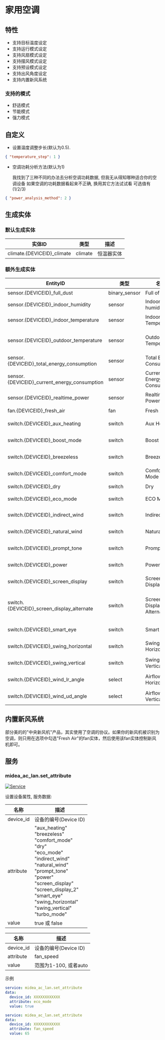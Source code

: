 # 家用空调

## 特性

- 支持目标温度设定
- 支持运行模式设定
- 支持风扇模式设定
- 支持摆风模式设定
- 支持预设模式设定
- 支持出风角度设定
- 支持内置新风系统

### 支持的模式

- 舒适模式
- 节能模式
- 强力模式

## 自定义

- 设置温度调整步长(默认为0.5).

```json
{ "temperature_step": 1 }
```

- 空调功耗分析方法(默认为1)

  我找到了三种不同的办法去分析空调功耗数据, 但我无从得知哪种适合你的空调设备
  如果空调的功耗数据看起来不正确, 换用其它方法试试看
  可选值有(1/2/3)

```json
{ "power_analysis_method": 2 }
```

## 生成实体

### 默认生成实体

| 实体ID                      | 类型    | 描述       |
| --------------------------- | ------- | ---------- |
| climate.{DEVICEID}\_climate | climate | 恒温器实体 |

### 额外生成实体

| EntityID                                      | 类型          | 名称                       | 描述             |
| --------------------------------------------- | ------------- | -------------------------- | ---------------- |
| sensor.{DEVICEID}\_full_dust                  | binary_sensor | Full of Dust               | 尘满             |
| sensor.{DEVICEID}\_indoor_humidity            | sensor        | Indoor humidity            | 湿度             |
| sensor.{DEVICEID}\_indoor_temperature         | sensor        | Indoor Temperature         | 室内温度         |
| sensor.{DEVICEID}\_outdoor_temperature        | sensor        | Outdoor Temperature        | 室外机温度       |
| sensor.{DEVICEID}\_total_energy_consumption   | sensor        | Total Energy Consumption   | 总能耗           |
| sensor.{DEVICEID}\_current_energy_consumption | sensor        | Current Energy Consumption | 当前能耗         |
| sensor.{DEVICEID}\_realtime_power             | sensor        | Realtime Power             | 实时功率         |
| fan.{DEVICEID}\_fresh_air                     | fan           | Fresh Air                  | 新风             |
| switch.{DEVICEID}\_aux_heating                | switch        | Aux Heating                | 电辅热           |
| switch.{DEVICEID}\_boost_mode                 | switch        | Boost Mode                 | 强劲模式         |
| switch.{DEVICEID}\_breezeless                 | switch        | Breezeless                 | 无风感           |
| switch.{DEVICEID}\_comfort_mode               | switch        | Comfort Mode               | 舒省模式         |
| switch.{DEVICEID}\_dry                        | switch        | Dry                        | 干燥             |
| switch.{DEVICEID}\_eco_mode                   | switch        | ECO Mode                   | ECO模式          |
| switch.{DEVICEID}\_indirect_wind              | switch        | Indirect Wind              | 防直吹           |
| switch.{DEVICEID}\_natural_wind               | switch        | Natural Wind               | 自然风           |
| switch.{DEVICEID}\_prompt_tone                | switch        | Prompt Tone                | 提示音           |
| switch.{DEVICEID}\_power                      | switch        | Power                      | 电源开关         |
| switch.{DEVICEID}\_screen_display             | switch        | Screen Display             | 屏幕显示         |
| switch.{DEVICEID}\_screen_display_alternate   | switch        | Screen Display Alternate   | 屏幕显示备用开关 |
| switch.{DEVICEID}\_smart_eye                  | switch        | Smart Eye                  | 智慧眼           |
| switch.{DEVICEID}\_swing_horizontal           | switch        | Swing Horizontal           | 水平摆风         |
| switch.{DEVICEID}\_swing_vertical             | switch        | Swing Vertical             | 垂直摆风         |
| switch.{DEVICEID}\_wind_lr_angle              | select        | Airflow Horizontal         | 水平出风         |
| switch.{DEVICEID}\_wind_ud_angle              | select        | Airflow Vertical           | 垂直出风         |

## 内置新风系统

部分美的的"中央新风机"产品，其实使用了空调的协议。如果你的新风机被识别为空调，则只用在选项中勾选"Fresh Air"的fan实体，然后使用该fan实体控制新风机即可。

## 服务

### midea_ac_lan.set_attribute

[![Service](https://my.home-assistant.io/badges/developer_call_service.svg)](https://my.home-assistant.io/redirect/developer_call_service/?service=midea_ac_lan.set_attribute)

设置设备属性, 服务数据:

| 名称      | 描述                                                                                                                                                                                                                                                                     |
| --------- | ------------------------------------------------------------------------------------------------------------------------------------------------------------------------------------------------------------------------------------------------------------------------ |
| device_id | 设备的编号(Device ID)                                                                                                                                                                                                                                                    |
| attribute | "aux_heating"<br/>"breezeless"<br/>"comfort_mode"<br/>"dry"<br/>"eco_mode"<br/>"indirect_wind"<br/>"natural_wind"<br/>"prompt_tone"<br/>"power"<br/>"screen_display"<br/>"screen_display_2"<br/>"smart_eye"<br/>"swing_horizontal"<br/>"swing_vertical"<br/>"turbo_mode" |
| value     | true 或 false                                                                                                                                                                                                                                                            |

| 名称      | 描述                  |
| --------- | --------------------- |
| device_id | 设备的编号(Device ID) |
| attribute | fan_speed             |
| value     | 范围为1-100, 或者auto |

示例

```yaml
service: midea_ac_lan.set_attribute
data:
  device_id: XXXXXXXXXXXX
  attribute: eco_mode
  value: true
```

```yaml
service: midea_ac_lan.set_attribute
data:
  device_id: XXXXXXXXXXXX
  attribute: fan_speed
  value: 65
```
